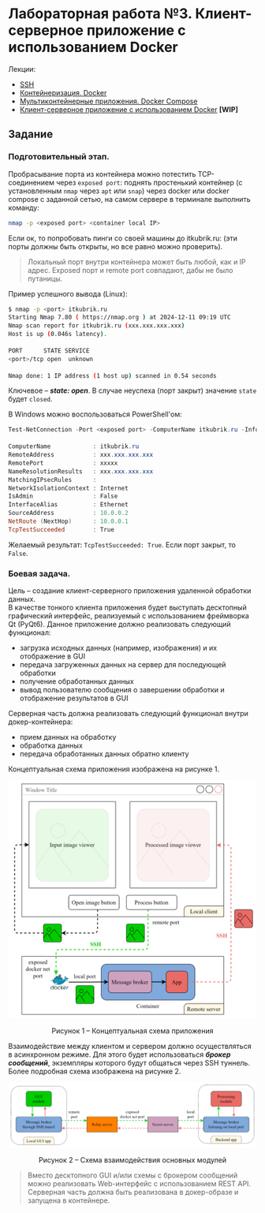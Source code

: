 # Лабораторная работа №3. Клиент-серверное приложение с использованием Docker

Лекции:
- [SSH](../../lectures/lecture_0/lecture_0.md)
- [Контейнеризация. Docker](../../lectures/lecture_1/lecture_1.md)
- [Мультиконтейнерные приложения. Docker Compose](../../lectures/lecture_2/lecture_2.md)
- [Клиент-серверное приложение с использованием Docker](lectures/lecture_3/lecture_3.md) **[WIP]**

## Задание

### Подготовительный этап.

Пробрасывание порта из контейнера можно потестить TCP-соединением через `exposed port`: поднять простенький контейнер (с установленным `nmap` через `apt` или `snap`) через docker или docker compose с заданной сетью, на самом сервере в терминале выполнить команду:

```bash
nmap -p <exposed port> <container local IP>
```

Если ок, то попробовать пинги со своей машины до itkubrik.ru:<exposed port> (эти порты должны быть открыты, но все равно можно проверить).

> Локальный порт внутри контейнера может быть любой, как и IP адрес. Exposed порт и remote port совпадают, дабы не было путаницы.

Пример успешного вывода (Linux):

```bash
$ nmap -p <port> itkubrik.ru
Starting Nmap 7.80 ( https://nmap.org ) at 2024-12-11 09:19 UTC
Nmap scan report for itkubrik.ru (xxx.xxx.xxx.xxx)
Host is up (0.046s latency).

PORT      STATE SERVICE
<port>/tcp open  unknown

Nmap done: 1 IP address (1 host up) scanned in 0.54 seconds
```

Ключевое &ndash; ***state: open***. В случае неуспеха (порт закрыт) значение `state` будет `closed`.

В Windows можно воспользоваться PowerShell'ом:

```powershell
Test-NetConnection -Port <exposed port> -ComputerName itkubrik.ru -InformationLevel Detailed

ComputerName            : itkubrik.ru
RemoteAddress           : xxx.xxx.xxx.xxx
RemotePort              : xxxxx
NameResolutionResults   : xxx.xxx.xxx.xxx
MatchingIPsecRules      :
NetworkIsolationContext : Internet
IsAdmin                 : False
InterfaceAlias          : Ethernet
SourceAddress           : 10.0.0.2
NetRoute (NextHop)      : 10.0.0.1
TcpTestSucceeded        : True
```

Желаемый результат: `TcpTestSucceeded: True`. Если порт закрыт, то `False`.

### Боевая задача.

Цель &ndash; создание клиент-серверного приложения удаленной обработки данных.  
В качестве тонкого клиента приложения будет выступать десктопный графический интерфейс, реализуемый с использованием фреймворка Qt (PyQt6). Данное приложение должно реализовать следующий функционал:
- загрузка исходных данных (например, изображения) и их отображение в GUI
- передача загруженных данных на сервер для последующей обработки
- получение обработанных данных
- вывод пользователю сообщения о завершении обработки и отображение результатов в GUI

Серверная часть должна реализовать следующий функционал внутри докер-контейнера:
- прием данных на обработку
- обработка данных
- передача обработанных данных обратно клиенту  

Концептуальная схема приложения изображена на рисунке 1.

<div align="center">
  <img src="../../lectures/lecture_3/images/client_server_docker_app_1.svg" width="1000" title="Client-server app architecture"/>
  <p style="text-align: center">
    Рисунок 1 &ndash; Концептуальная схема приложения
  </p>
</div>

Взаимодействие между клиентом и сервером должно осуществляться в асинхронном режиме. Для этого будет использоваться ***брокер сообщений***, экземпляры которого будут общаться через SSH туннель. Более подробная схема изображена на рисунке 2.

<div align="center">
  <img src="../../lectures/lecture_3/images/client_server_docker_app_2.svg" width="1000" title="Client-server app architecture"/>
  <p style="text-align: center">
    Рисунок 2 &ndash; Схема взаимодействия основных модулей
  </p>
</div>

> Вместо десктопного GUI и/или схемы с брокером сообщений можно реализовать Web-интерфейс с использованием REST API. Серверная часть должна быть реализована в докер-образе и запущена в контейнере.